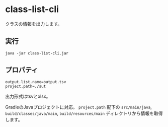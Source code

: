 # class-list-cli

クラスの情報を出力します。

## 実行

```
java -jar class-list-cli.jar 
```

## プロパティ

```
output.list.name=output.tsv
project.path=./sut
```

出力形式はtsvとxlsx。

GradleのJavaプロジェクトに対応。
`project.path` 配下の `src/main/java`, `build/classes/java/main`, `build/resources/main` ディレクトリから情報を取得します。
